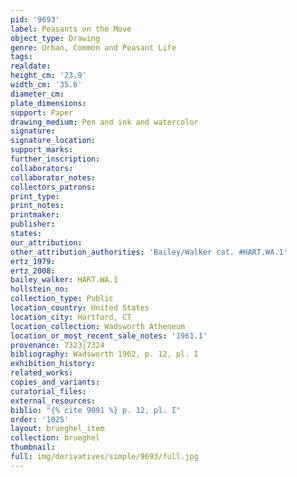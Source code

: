 ```yaml
---
pid: '9693'
label: Peasants on the Move
object_type: Drawing
genre: Urban, Common and Peasant Life
tags: 
realdate: 
height_cm: '23.9'
width_cm: '35.6'
diameter_cm: 
plate_dimensions: 
support: Paper
drawing_medium: Pen and ink and watercolor
signature: 
signature_location: 
support_marks: 
further_inscription: 
collaborators: 
collaborator_notes: 
collectors_patrons: 
print_type: 
print_notes: 
printmaker: 
publisher: 
states: 
our_attribution: 
other_attribution_authorities: 'Bailey/Walker cat. #HART.WA.1'
ertz_1979: 
ertz_2008: 
bailey_walker: HART.WA.1
hollstein_no: 
collection_type: Public
location_country: United States
location_city: Hartford, CT
location_collection: Wadsworth Atheneum
location_or_most_recent_sale_notes: '1961.1'
provenance: 7323|7324
bibliography: Wadsworth 1962, p. 12, pl. I
exhibition_history: 
related_works: 
copies_and_variants: 
curatorial_files: 
external_resources: 
biblio: "{% cite 9091 %} p. 12, pl. I"
order: '1025'
layout: brueghel_item
collection: brueghel
thumbnail: 
full: img/derivatives/simple/9693/full.jpg
---
```

